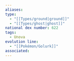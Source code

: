 ```yaml
---
aliases: 
type:
  - "[[Types/ground|ground]]"
  - "[[Types/ghost|ghost]]"
national dex number: 622
tags:
  - Unova
evolution line:
  - "[[Pokémon/Golurk]]"
associated: 
---
```

